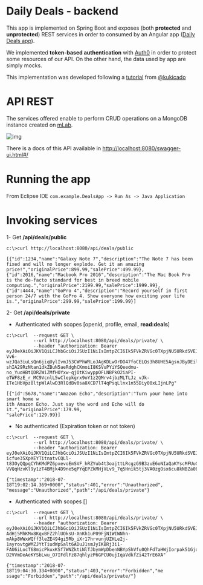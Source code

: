 # Daily Deals - backend
This app is implemented on Spring Boot and exposes (both __protected__ and __unprotected__) REST services in order to consumed by an Angular app ([Daily Deals app](https://github.com/jpOlivo/daily-deals-frontend)).

We implemented __token-based authentication__ with [Auth0](https://auth0.com/) in order to protect some resources of our API. On the other hand, the data used by app are simply mocks.

This implementation was developed following a [tutorial](https://auth0.com/blog/angular-2-authentication/) from [@kukicado](https://twitter.com/kukicado)


# API REST
The services offered enable to perform CRUD operations on a MongoDB instance created on [mLab](https://mlab.com/databases/todoapp).

![img](https://i.imgur.com/srXDdBy.png)

There is a docs of this API available in [http://localhost:8080/swagger-ui.html#/](http://localhost:8080/swagger-ui.html#/)



# Running the app
From Eclipse IDE `com.example.DealsApp -> Run As -> Java Application`

# Invoking services

1- Get __/api/deals/public__

```
c:\>curl http://localhost:8080/api/deals/public 

[{"id":1234,"name":"Galaxy Note 7","description":"The Note 7 has been fixed and will no longer explode. Get it an amazing price!","originalPrice":899.99,"salePrice":499.99},{"id":2016,"name":"Macbook Pro 2016","description":"The Mac Book Pro is the de-facto standard for best in breed mobile computing.","originalPrice":2199.99,"salePrice":1999.99},{"id":4444,"name":"GoPro 4","description":"Record yourself in first person 24/7 with the GoPro 4. Show everyone how exciting your life is.","originalPrice":299.99,"salePrice":199.99}]
```

2- Get __/api/deals/private__

* Authenticated with scopes [openid, profile, email, __read:deals__]

```
c:\>curl  --request GET \
		  --url http://localhost:8080/api/deals/private/ \
		  --header "authorization: Bearer eyJ0eXAiOiJKV1QiLCJhbGciOiJSUzI1NiIsImtpZCI6Ik5FVkZRVGc0TXpjNU5URkdSVEJHT0VZMk5qZERSamN5UkVaRk5qQkZORFk1T1RSRU5qQkRNQSJ9.eyJpc3MiOiJodHRwczovL2pwLW9saXZvLmF1dGgwLmNvbS8iLCJzdWIiOiJnb29nbGUtb2F1dGgyfDExNjI1ODA1MDM2NTUyOTg5ODMxMiIsImF1ZCI6WyJodHRwOi8vbG9jYWxob3N0OjgwODAiLCJodHRwczovL2pwLW9saXZvLmF1dGgwLmNvbS91c2VyaW5mbyJdLCJpYXQiOjE1MzE5Mzk3MzcsImV4cCI6MTUzMTk0NjkzNywiYXpwIjoib2lXUXQwS2RaRURMU1BIU3FoRHFxUk5vZUJPQ3R2M1IiLCJzY29wZSI6Im9wZW5pZCBwcm9maWxlIGVtYWlsIHJlYWQ6ZGVhbHMifQ.J4WNSiDGvusqVTDpG3SND6jNL-Vv6-wzJQa3iuLsQn6jiqUylIvmJ53CWPhWRLoJAgKDLwOrDO47foCELQs3h8UHE5AgsnJByDEilcpnEsi0D2W5IXJA5FpsLYAal3cop-shIA29RzNtan1dkZBuN5aeRdghCKmoiI8KSVuPYiYSQeedmu-no_YuoHBtQDRZWiZMfHOYxw-qjOtKiwyppOFLNBPkO2iaPI-eTWF8zE_r_MC9VcnlL5wClepkgrx9oY1z2QMrv4jbzMLTLJz_vJk-ITe1HbVpz8ltpWlAlwD3RlQdBv0sa8XCD7lT4qPsqLlnx1n55Diy00xLIjnLPg"

[{"id":5678,"name":"Amazon Echo","description":"Turn your home into smart home w
ith Amazon Echo. Just say the word and Echo will do it.","originalPrice":179.99,
"salePrice":129.99}]
```

* No authenticated (Expiration token or not token)

```
c:\>curl  --request GET \
		  --url http://localhost:8080/api/deals/private/ \
		  --header "authorization: Bearer eyJ0eXAiOiJKV1QiLCJhbGciOiJSUzI1NiIsImtpZCI6Ik5FVkZRVGc0TXpjNU5URkdSVEJHT0VZMk5qZERSamN5UkVaRk5qQkZORFk1T1RSRU5qQkRNQSJ9.eyJpc3MiOiJodHRwczovL2pwLW9saXZvLmF1dGgwLmNvbS8iLCJzdWIiOiJnb29nbGUtb2F1dGgyfDExNjI1ODA1MDM2NTUyOTg5ODMxMiIsImF1ZCI6WyJodHRwOi8vbG9jYWxob3N0OjgwODAiLCJodHRwczovL2pwLW9saXZvLmF1dGgwLmNvbS91c2VyaW5mbyJdLCJpYXQiOjE1MzE4Mzk0MTIsImV4cCI6MTUzMTg0NjYxMiwiYXpwIjoib2lXUXQwS2RaRURMU1BIU3FoRHFxUk5vZUJPQ3R2M1IiLCJzY29wZSI6Im9wZW5pZCBwcm9maWxlIGVtYWlsIHJlYWQ6ZGVhbHMifQ.VReod1pd_YeeKsWbSrNOdkCCr7PYqoKcXgvNVavlN-icfue35XpXEYTitnatvCQLl-t83OyQQpqCYhKMdPZ6pxevoEmSVF_hRZYub4t3oajttLRcgzG9B3zuE6oNIaQaKYscMFUuGcii0lSOUbrr3vwng4Ws4geyemE_Dh9Tkk9pHXAD6EraJ0XZ4QQ32xKrSpLKJws8Roixg50YkQtMz7_pK9_ZVfolKVkhrwqpvtg3jrZCayrhk8KJehf-VVQqHzvKl9y1zT4BMjk4D9ne5qPYqEPZkMHjVLv9_7q5Hnik5tj3VA0zgOsx6cu8kNBZa0EgYaj_bxqIXtWLaBrZfQ"

{"timestamp":"2018-07-18T19:02:14.369+0000","status":401,"error":"Unauthorized",
"message":"Unauthorized","path":"/api/deals/private"}
```

* Authenticated with scopes []

```
c:\>curl  --request GET \
		  --url http://localhost:8080/api/deals/private/ \
		  --header "authorization: Bearer eyJ0eXAiOiJKV1QiLCJhbGciOiJSUzI1NiIsImtpZCI6Ik5FVkZRVGc0TXpjNU5URkdSVEJHT0VZMk5qZERSamN5UkVaRk5qQkZORFk1T1RSRU5qQkRNQSJ9.eyJpc3MiOiJodHRwczovL2pwLW9saXZvLmF1dGgwLmNvbS8iLCJzdWIiOiJvaVdRdDBLZFpFRExTUEhTcWhEcXFSTm9lQk9DdHYzUkBjbGllbnRzIiwiYXVkIjoiaHR0cDovL2xvY2FsaG9zdDo4MDgwIiwiaWF0IjoxNTMxOTM5OTA1LCJleHAiOjE1MzIwMjYzMDUsImF6cCI6Im9pV1F0MEtkWkVETFNQSFNxaERxcVJOb2VCT0N0djNSIiwiZ3R5IjoiY2xpZW50LWNyZWRlbnRpYWxzIn0.iA2Ne7vhZVvvpR026_UyTzD7otnsoBrlb4MwhuQXq7jD9NRM-AdHj5MhKMx8KqxBFZ2hlUOksU-XnKh1uP09FjNIWIWNhn-mAkp8WWxWQff3leZE494gi5Rb_iXr17hrvunjUZHLe2j-1ayrovtgWMZJYtTiudWpSalt6ADuJ1smJyIKBRj3i1-FAU6iLocT68micPkuxKSf7WNZktiNlTJbymWpDbenNBYpShVfu0QhFd7aHWjIorpak51GjqpZ51adzrsNDixqbZKjk2nZS4yAUGf-D2VVmDeAeKYSbLwu_O7IFdlFz87qhlyzP6GPCU0ujIqaVdkfZi42TrE6XA"

{"timestamp":"2018-07-18T19:04:30.334+0000","status":403,"error":"Forbidden","me
ssage":"Forbidden","path":"/api/deals/private/"}
```  


